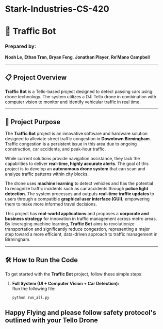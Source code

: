 # Stark-Industries-CS-420
# **🚗 Traffic Bot**

### Prepared by:
**Noah Le**, **Ethan Tran**, **Bryan Feng**, **Jonathan Player**, **Re’Mano Campbell**

---

## 📋 Project Overview

**Traffic Bot** is a Tello-based project designed to detect passing cars using drone technology. The system utilizes a DJI Tello drone in combination with computer vision to monitor and identify vehicular traffic in real time.

---

## 🎯 Project Purpose

The **Traffic Bot** project is an innovative software and hardware solution designed to alleviate street traffic congestion in **Downtown Birmingham**. Traffic congestion is a persistent issue in this area due to ongoing construction, car accidents, and peak-hour traffic.

While current solutions provide navigation assistance, they lack the capabilities to deliver **real-time, highly accurate alerts**. The goal of this project is to develop an **autonomous drone system** that can scan and analyze traffic patterns within city blocks.

The drone uses **machine learning** to detect vehicles and has the potential to recognize traffic incidents such as car accidents through **police light detection**. The system processes and outputs **real-time traffic updates** to users through a compatible **graphical user interface (GUI)**, empowering them to make more informed travel decisions.

This project has **real-world applications** and proposes a **corporate and business strategy** for innovation in traffic management across metro areas. By leveraging machine learning, **Traffic Bot** aims to revolutionize transportation and significantly reduce congestion, representing a major step toward a more efficient, data-driven approach to traffic management in Birmingham.

---

## 🛠️ How to Run the Code

To get started with the **Traffic Bot** project, follow these simple steps:

1. **Full System (UI + Computer Vision + Car Detection):**  
   Run the following file:
   ```bash
   python run_all.py
## Happy Flying and please follow safety protocol's outlined with your Tello Drone
